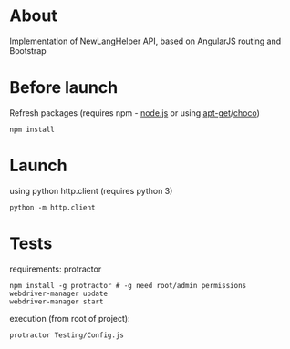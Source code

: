 # About

Implementation of NewLangHelper API, based on AngularJS routing and Bootstrap

# Before launch

Refresh packages (requires npm - [node.js](https://nodejs.org/en/) or using [apt-get](https://linux.die.net/man/8/apt-get)/[choco](https://chocolatey.org/))

```shell
npm install
```

# Launch

using python http.client (requires python 3)

```shell
python -m http.client
```

# Tests

requirements: protractor
```shell
npm install -g protractor # -g need root/admin permissions
webdriver-manager update
webdriver-manager start
```
execution (from root of project):
```shell
protractor Testing/Config.js
```
